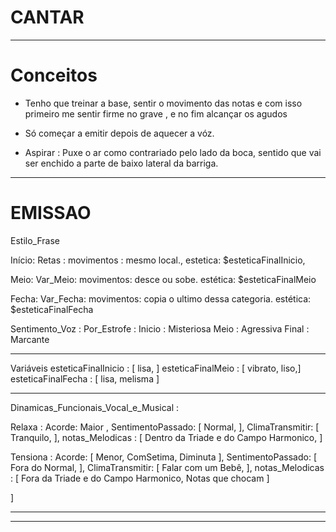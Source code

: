 # CANTAR

---
# Conceitos

- Tenho que treinar a base, sentir o movimento das notas e com isso primeiro me sentir firme no grave , e no fim alcançar os agudos

- Só começar a emitir depois de aquecer a vóz.

- Aspirar : Puxe o ar como contrariado pelo lado da boca, sentido que vai ser enchido a parte de baixo lateral da barriga.


---

# EMISSAO

Estilo_Frase

Início: Retas : movimentos : mesmo local., estetica: $esteticaFinalInicio,

Meio: Var_Meio: movimentos: desce ou sobe. estética: $esteticaFinalMeio

Fecha: Var_Fecha: movimentos: copia o ultimo dessa categoria. estética: $esteticaFinalFecha


Sentimento_Voz :
 Por_Estrofe :
   Inicio : Misteriosa
   Meio : Agressiva
   Final : Marcante



---
Variáveis
esteticaFinalInicio : [ lisa, ]
esteticaFinalMeio : [ vibrato, liso,]
esteticaFinalFecha : [ lisa, melisma ]

---

Dinamicas_Funcionais_Vocal_e_Musical :

  Relaxa :
    Acorde: Maior ,
    SentimentoPassado: [ Normal, ],
    ClimaTransmitir: [ Tranquilo, ],
    notas_Melodicas : [ Dentro da Triade e do Campo Harmonico, ]

  Tensiona :
    Acorde: [ Menor, ComSetima, Diminuta ],
    SentimentoPassado: [ Fora do Normal, ],
    ClimaTransmitir: [ Falar com um Bebê, ],
    notas_Melodicas : [ Fora da Triade e do Campo Harmonico, Notas que chocam ]

]

---


---

